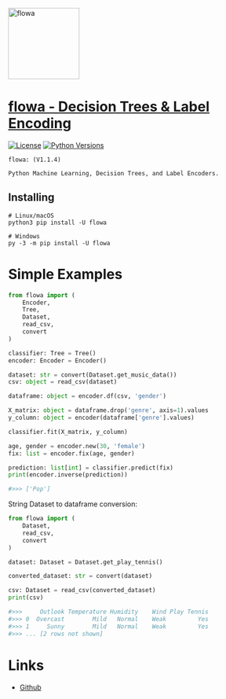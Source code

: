 <a href="https://ibb.co/885w17s](https://i.ibb.co/bdBVcKm/flowa.jpg)"><img src="https://i.ibb.co/bdBVcKm/flowa.jpg" alt="flowa" border="0" width="145"></a>

# [flowa - Decision Trees & Label Encoding](https://pypi.org/project/flowa)
[![License](https://img.shields.io/badge/license-MIT-blue.svg)](https://github.com/flowa/flowa/blob/main/LICENSE)
[![Python Versions](https://img.shields.io/badge/python-3.7%20|%203.8%20|%203.9%20|%203.10%20|%203.11%20|%203.12%20-blue)](https://www.python.org/downloads/)

```
flowa: (V1.1.4)

Python Machine Learning, Decision Trees, and Label Encoders.
```

## Installing
```shell
# Linux/macOS
python3 pip install -U flowa

# Windows
py -3 -m pip install -U flowa
```

# Simple Examples
```python
from flowa import (
    Encoder,
    Tree,
    Dataset,
    read_csv,
    convert
)

classifier: Tree = Tree()
encoder: Encoder = Encoder()

dataset: str = convert(Dataset.get_music_data())
csv: object = read_csv(dataset)

dataframe: object = encoder.df(csv, 'gender')

X_matrix: object = dataframe.drop('genre', axis=1).values
y_column: object = encoder(dataframe['genre'].values)

classifier.fit(X_matrix, y_column)

age, gender = encoder.new(30, 'female')
fix: list = encoder.fix(age, gender)

prediction: list[int] = classifier.predict(fix)
print(encoder.inverse(prediction))

#>>> ['Pop']

```
String Dataset to dataframe conversion:
```python
from flowa import (
    Dataset,
    read_csv,
    convert
)

dataset: Dataset = Dataset.get_play_tennis()

converted_dataset: str = convert(dataset)

csv: Dataset = read_csv(converted_dataset)
print(csv)

#>>>     Outlook Temperature Humidity    Wind Play Tennis
#>>> 0  Overcast        Mild   Normal    Weak         Yes
#>>> 1     Sunny        Mild   Normal    Weak         Yes
#>>> ... [2 rows not shown]
```

# Links
- [Github](https://github.com/flowa-ai)
